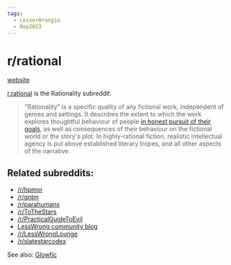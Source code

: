 ```yaml
---
tags:
  - LesserWrongia
  - Map2023
---
```

# r/rational

[website](https://www.reddit.com/r/rational)

[r.rational](https://www.reddit.com/r/rational) is the Rationality subreddit.

>"Rationality" is a specific quality of any fictional work, independent of genres and settings. It describes the extent to which the work explores thoughtful behaviour of people [in honest pursuit of their goals](https://en.wikipedia.org/wiki/Bounded_rationality), as well as consequences of their behaviour on the fictional world or the story's plot. In highly-rational fiction, realistic intellectual agency is put above established literary tropes, and all other aspects of the narrative.

## Related subreddits:

- [/r/hpmor](https://www.reddit.com/r/hpmor)
- [/r/qntm](https://www.reddit.com/r/qntm)
- [/r/parahumans](https://www.reddit.com/r/parahumans)
- [/r/ToTheStars](https://www.reddit.com/r/ToTheStars)
- [/r/PracticalGuideToEvil](https://www.reddit.com/r/PracticalGuideToEvil)
- [LessWrong community blog](http://lesswrong.com)
- [/r/LessWrongLounge](https://www.reddit.com/r/LessWrongLounge)
- [/r/slatestarcodex](https://www.reddit.com/r/slatestarcodex)

See also: [Glowfic](Glowfic.md)